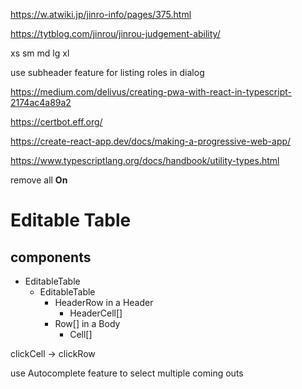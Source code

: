 https://w.atwiki.jp/jinro-info/pages/375.html

https://tytblog.com/jinrou/jinrou-judgement-ability/

xs sm md lg xl

use subheader feature for listing roles in dialog

https://medium.com/delivus/creating-pwa-with-react-in-typescript-2174ac4a89a2

https://certbot.eff.org/

https://create-react-app.dev/docs/making-a-progressive-web-app/

https://www.typescriptlang.org/docs/handbook/utility-types.html

remove all **On**

# Editable Table
## components
* EditableTable
  * EditableTable
    * HeaderRow in a Header
      * HeaderCell[]
    * Row[] in a Body
      * Cell[]

clickCell -> clickRow

use Autocomplete feature to select multiple coming outs
